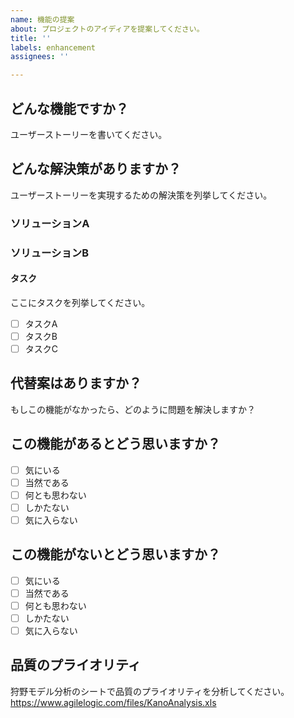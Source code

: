 ```yaml
---
name: 機能の提案
about: プロジェクトのアイディアを提案してください。
title: ''
labels: enhancement
assignees: ''

---
```


## どんな機能ですか？
ユーザーストーリーを書いてください。

## どんな解決策がありますか？
ユーザーストーリーを実現するための解決策を列挙してください。

### ソリューションA
### ソリューションB

#### タスク
ここにタスクを列挙してください。

- [ ] タスクA
- [ ] タスクB
- [ ] タスクC

## 代替案はありますか？
もしこの機能がなかったら、どのように問題を解決しますか？

## この機能があるとどう思いますか？
- [ ] 気にいる
- [ ] 当然である
- [ ] 何とも思わない
- [ ] しかたない
- [ ] 気に入らない

## この機能がないとどう思いますか？
- [ ] 気にいる
- [ ] 当然である
- [ ] 何とも思わない
- [ ] しかたない
- [ ] 気に入らない

## 品質のプライオリティ
狩野モデル分析のシートで品質のプライオリティを分析してください。
https://www.agilelogic.com/files/KanoAnalysis.xls
